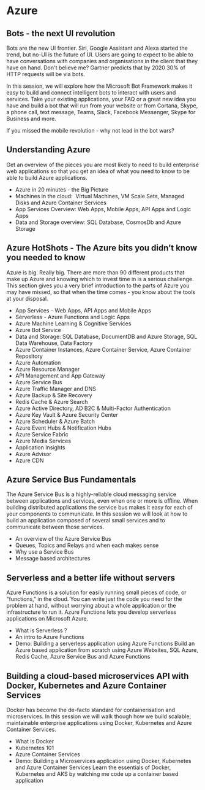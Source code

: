 # Azure

## Bots - the next UI revolution

Bots are the new UI frontier. Siri, Google Assistant and Alexa started the trend, but no-UI is the future of UI. Users are going to expect to be able to have conversations with companies and organisations in the client that they have on hand. Don't believe me? Gartner predicts that by 2020 30% of HTTP requests will be via bots.

In this session, we will explore how the Microsoft Bot Framework makes it easy to build and connect intelligent bots to interact with users and services. Take your existing applications, your FAQ or a great new idea you have and build a bot that will run from your website or from Cortana, Skype, a phone call, text message, Teams, Slack, Facebook Messenger, Skype for Business and more.

If you missed the mobile revolution - why not lead in the bot wars?


## Understanding Azure
Get an overview of the pieces you are most likely to need to build enterprise web applications so that you get an idea of what you need to know to be able to build Azure applications.
- Azure in 20 minutes - the Big Picture
- Machines in the cloud: 
Virtual Machines, VM Scale Sets, Managed Disks and Azure Container Services
- App Services Overview:
Web Apps, Mobile Apps, API Apps and Logic Apps
- Data and Storage overview: SQL Database, CosmosDb and Azure Storage

## Azure HotShots - The Azure bits you didn’t know you needed to know
Azure is big. Really big. There are more than 90 different products that make up Azure and knowing which to invest time in is a serious challenge. This section gives you a very brief introduction to the parts of Azure you may have missed, so that when the time comes - you know about the tools at your disposal.
- App Services - Web Apps, API Apps and Mobile Apps
- Serverless - Azure Functions and Logic Apps
- Azure Machine Learning & Cognitive Services
- Azure Bot Service
- Data and Storage: SQL Database, DocumentDB and Azure Storage, SQL Data Warehouse, Data Factory
- Azure Container Instances, Azure Container Service, Azure Container Repository
- Azure Automation 
- Azure Resource Manager
- API Management and App Gateway
- Azure Service Bus
- Azure Traffic Manager and DNS
- Azure Backup & Site Recovery
- Redis Cache & Azure Search
- Azure Active Directory, AD B2C & Multi-Factor Authentication
- Azure Key Vault & Azure Security Center
- Azure Scheduler & Azure Batch
- Azure Event Hubs & Notification Hubs
- Azure Service Fabric
- Azure Media Services
- Application Insights
- Azure Advisor
- Azure CDN

## Azure Service Bus Fundamentals
The Azure Service Bus is a highly-reliable cloud messaging service between applications and services, even when one or more is offline. When building distributed applications the service bus makes it easy for each of your components to communicate.
In this session we will look at how to build an application composed of several small services and to communicate between those services.
- An overview of the Azure Service Bus
- Queues, Topics and Relays and when each makes sense
- Why use a Service Bus
- Message based architectures

## Serverless and a better life without servers
Azure Functions is a solution for easily running small pieces of code, or "functions," in the cloud. You can write just the code you need for the problem at hand, without worrying about a whole application or the infrastructure to run it. Azure Functions lets you develop serverless applications on Microsoft Azure.
- What is Serverless ?
- An intro to Azure Functions
- Demo: Building a serverless application using Azure Functions
Build an Azure based application from scratch using Azure Websites, SQL Azure, Redis Cache, Azure Service Bus and Azure Functions

## Building a cloud-based microservices API with Docker, Kubernetes and Azure Container Services
Docker has become the de-facto standard for containerisation and microservices. 
In this session we will walk though how we build scalable, maintainable enterprise applications using Docker, Kubernetes and Azure Container Services.
- What is Docker
- Kubernetes 101
- Azure Container Services
- Demo: Building a Microservices application using Docker, Kubernetes and Azure Container Services
Learn the essentials of Docker, Kubernetes and AKS by watching me code up a container based application

